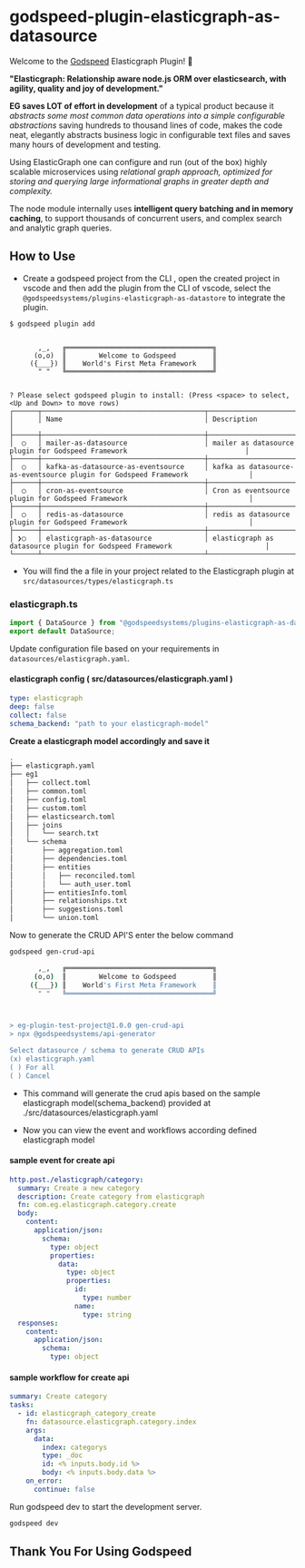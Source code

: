# godspeed-plugin-elasticgraph-as-datasource

Welcome to the [Godspeed](https://www.godspeed.systems/) Elasticgraph Plugin! 🚀

**"Elasticgraph: Relationship aware node.js ORM over elasticsearch, with agility, quality and joy of development."**

**EG saves LOT of effort in development** of a typical product because it _abstracts some most common data operations into a simple configurable abstractions_ saving hundreds to thousand lines of code, makes the code neat, elegantly abstracts business logic in configurable text files and saves many hours of development and testing.

Using ElasticGraph one can configure and run (out of the box) highly scalable microservices using _relational graph approach, optimized for storing and querying large informational graphs in greater depth and complexity._

The node module internally uses **intelligent query batching and in memory caching**, to support thousands of concurrent users, and complex search and analytic graph queries.

## How to Use

- Create a godspeed project from the CLI , open the created project in vscode and then add the plugin from the CLI of vscode, select the `@godspeedsystems/plugins-elasticgraph-as-datastore` to integrate the plugin.

```
$ godspeed plugin add


       ,_,   ╔════════════════════════════════════╗
      (o,o)  ║        Welcome to Godspeed         ║
     ({___}) ║    World's First Meta Framework    ║
       " "   ╚════════════════════════════════════╝


? Please select godspeed plugin to install: (Press <space> to select, <Up and Down> to move rows)
┌──────┬────────────────────────────────────────┬────────────────────────────────────────────────────────────────────────────────┐
│      │ Name                                   │ Description                                                                    │
├──────┼────────────────────────────────────────┼────────────────────────────────────────────────────────────────────────────────┤
│  ◯   │ mailer-as-datasource                   │ mailer as datasource plugin for Godspeed Framework                             │
├──────┼────────────────────────────────────────┼────────────────────────────────────────────────────────────────────────────────┤
│  ◯   │ kafka-as-datasource-as-eventsource     │ kafka as datasource-as-eventsource plugin for Godspeed Framework               │
├──────┼────────────────────────────────────────┼────────────────────────────────────────────────────────────────────────────────┤
│  ◯   │ cron-as-eventsource                    │ Cron as eventsource plugin for Godspeed Framework                              │
├──────┼────────────────────────────────────────┼────────────────────────────────────────────────────────────────────────────────┤
│  ◯   │ redis-as-datasource                    │ redis as datasource plugin for Godspeed Framework                              │
├──────┼────────────────────────────────────────┼────────────────────────────────────────────────────────────────────────────────┤
│ ❯◯   │ elasticgraph-as-datasource             │ elasticgraph as datasource plugin for Godspeed Framework                       │
└──────┴────────────────────────────────────────┴────────────────────────────────────────────────────────────────────────────────┘
```

- You will find the a file in your project related to the Elasticgraph plugin at `src/datasources/types/elasticgraph.ts`

### elasticgraph.ts

```typescript
import { DataSource } from "@godspeedsystems/plugins-elasticgraph-as-datasource";
export default DataSource;
```

Update configuration file based on your requirements in `datasources/elasticgraph.yaml`.

#### elasticgraph config ( src/datasources/elasticgraph.yaml )

```yaml
type: elasticgraph
deep: false
collect: false
schema_backend: "path to your elasticgraph-model"
```

**Create a elasticgraph model accordingly and save it**

```bash
.
├── elasticgraph.yaml
├── eg1
│   ├── collect.toml
│   ├── common.toml
│   ├── config.toml
│   ├── custom.toml
│   ├── elasticsearch.toml
│   ├── joins
│   │   └── search.txt
│   └── schema
│       ├── aggregation.toml
│       ├── dependencies.toml
│       ├── entities
│       │   ├── reconciled.toml
│       │   └── auth_user.toml
│       ├── entitiesInfo.toml
│       ├── relationships.txt
│       ├── suggestions.toml
│       └── union.toml
```

Now to generate the CRUD API'S enter the below command

```bash
godspeed gen-crud-api
```

```bash
       ,_,   ╔════════════════════════════════════╗
      (o,o)  ║        Welcome to Godspeed         ║
     ({___}) ║    World's First Meta Framework    ║
       " "   ╚════════════════════════════════════╝



> eg-plugin-test-project@1.0.0 gen-crud-api
> npx @godspeedsystems/api-generator

Select datasource / schema to generate CRUD APIs
(x) elasticgraph.yaml
( ) For all
( ) Cancel
```

- This command will generate the crud apis based on the sample elasticgraph model(schema_backend) provided at ./src/datasources/elasticgraph.yaml

- Now you can view the event and workflows according defined elasticgraph model

#### sample event for create api

```yaml
http.post./elasticgraph/category:
  summary: Create a new category
  description: Create category from elasticgraph
  fn: com.eg.elasticgraph.category.create
  body:
    content:
      application/json:
        schema:
          type: object
          properties:
            data:
              type: object
              properties:
                id:
                  type: number
                name:
                  type: string
  responses:
    content:
      application/json:
        schema:
          type: object
```

#### sample workflow for create api

```yaml
summary: Create category
tasks:
  - id: elasticgraph_category_create
    fn: datasource.elasticgraph.category.index
    args:
      data:
        index: categorys
        type: _doc
        id: <% inputs.body.id %>
        body: <% inputs.body.data %>
    on_error:
      continue: false
```

Run godspeed dev to start the development server.

```bash
godspeed dev
```

## Thank You For Using Godspeed 